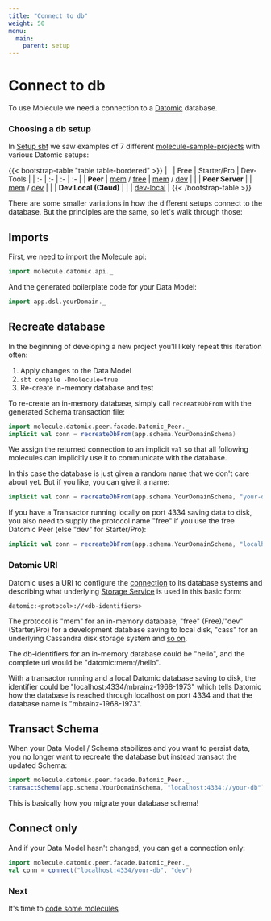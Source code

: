 ```yaml
---
title: "Connect to db"
weight: 50
menu:
  main:
    parent: setup
---
```


# Connect to db

To use Molecule we need a connection to a [Datomic](https://www.datomic.com/) database. 


### Choosing a db setup

In [Setup sbt](/setup/setup-sbt) we saw examples of 7 different [molecule-sample-projects](https://github.com/scalamolecule/molecule-sample-projects) with various Datomic setups: 

{{< bootstrap-table "table table-bordered" >}}
| &nbsp;                | Free       | Starter/Pro | Dev-Tools |
| :-                    | :-         | :-          | :-        |
| **Peer**              | [mem](https://github.com/scalamolecule/molecule-sample-projects/tree/main/datomic-peer-free-mem) / [free](https://github.com/scalamolecule/molecule-sample-projects/tree/main/datomic-peer-free-free) | [mem](https://github.com/scalamolecule/molecule-sample-projects/tree/main/datomic-peer-pro-mem) / [dev](https://github.com/scalamolecule/molecule-sample-projects/tree/main/datomic-peer-pro-dev)   |           |
| **Peer Server**       |            | [mem](https://github.com/scalamolecule/molecule-sample-projects/tree/main/datomic-peerserver-mem) / [dev](https://github.com/scalamolecule/molecule-sample-projects/tree/main/datomic-peerserver-dev)   |           |
| **Dev Local (Cloud)** |            |             | [dev-local](https://github.com/scalamolecule/molecule-sample-projects/tree/main/datomic-devlocal) |
{{< /bootstrap-table >}}

There are some smaller variations in how the different setups connect to the database. But the principles are the same, so let's walk through those:


## Imports

First, we need to import the Molecule api:

```scala
import molecule.datomic.api._
```

And the generated boilerplate code for your Data Model:

```scala
import app.dsl.yourDomain._ 
```





## Recreate database

In the beginning of developing a new project you'll likely repeat this iteration often:

1. Apply changes to the Data Model
2. `sbt compile -Dmolecule=true`
3. Re-create in-memory database and test

To re-create an in-memory database, simply call `recreateDbFrom` with the generated Schema transaction file:
```scala
import molecule.datomic.peer.facade.Datomic_Peer._
implicit val conn = recreateDbFrom(app.schema.YourDomainSchema)
```
We assign the returned connection to an implicit `val` so that all following molecules can implicitly use it to communicate with the database.

In this case the database is just given a random name that we don't care about yet. But if you like, you can give it a name:

```scala
implicit val conn = recreateDbFrom(app.schema.YourDomainSchema, "your-db")
```

If you have a Transactor running locally on port 4334 saving data to disk, you also need to supply the protocol name "free" if you use the free Datomic Peer (else "dev" for Starter/Pro):

```scala
implicit val conn = recreateDbFrom(app.schema.YourDomainSchema, "localhost:4334://your-db", "free")
```


### Datomic URI

Datomic uses a URI to configure the [connection](https://docs.datomic.com/on-prem/peer-getting-started.html#connecting) to its database systems and describing what underlying [Storage Service](https://docs.datomic.com/on-prem/overview.html#the-storage-service) is used in this basic form:


    datomic:<protocol>://<db-identifiers> 


The protocol is "mem" for an in-memory database, "free" (Free)/"dev" (Starter/Pro) for a development database saving to local disk, "cass" for an underlying Cassandra disk storage system and [so on](https://docs.datomic.com/on-prem/javadoc/datomic/Peer.html#connect-java.lang.Object-).

The db-identifiers for an in-memory database could be "hello", and the complete uri would be "datomic:mem://hello".

With a transactor running and a local Datomic database saving to disk, the identifier could be "localhost:4334/mbrainz-1968-1973" which tells Datomic how the database is reached through localhost on port 4334 and that the database name is "mbrainz-1968-1973".





## Transact Schema

When your Data Model / Schema stabilizes and you want to persist data, you no longer want to recreate the database but instead transact the updated Schema:

```scala
import molecule.datomic.peer.facade.Datomic_Peer._
transactSchema(app.schema.YourDomainSchema, "localhost:4334://your-db")
```
This is basically how you migrate your database schema!


## Connect only

And if your Data Model hasn't changed, you can get a connection only:


```scala
import molecule.datomic.peer.facade.Datomic_Peer._
val conn = connect("localhost:4334/your-db", "dev")
```





### Next

It's time to [code some molecules](/code)
